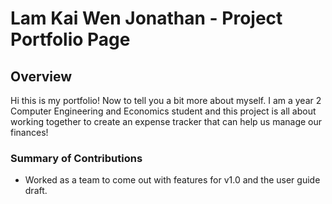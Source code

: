 # Lam Kai Wen Jonathan - Project Portfolio Page

## Overview
Hi this is my portfolio! Now to tell you a bit more about myself.
I am a year 2 Computer Engineering and Economics student and this project
is all about working together to create an expense tracker that can help
us manage our finances!


### Summary of Contributions
* Worked as a team to come out with features for v1.0 and the user guide draft.

